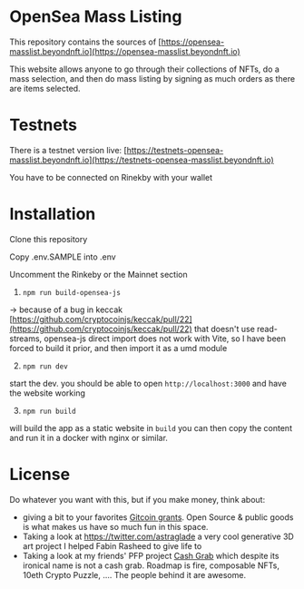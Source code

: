# OpenSea Mass Listing

This repository contains the sources of [https://opensea-masslist.beyondnft.io](https://opensea-masslist.beyondnft.io)

This website allows anyone to go through their collections of NFTs, do a mass selection, and then do mass listing by signing as much orders as there are items selected.


# Testnets

There is a testnet version live: [https://testnets-opensea-masslist.beyondnft.io](https://testnets-opensea-masslist.beyondnft.io)

You have to be connected on Rinekby with your wallet


# Installation

Clone this repository

Copy .env.SAMPLE into .env

Uncomment the Rinkeby or the Mainnet section

1) `npm run build-opensea-js`

-> because of a bug in keccak [https://github.com/cryptocoinjs/keccak/pull/22](https://github.com/cryptocoinjs/keccak/pull/22) that doesn't use read-streams, opensea-js direct import does not work with Vite, so I have been forced to build it prior, and then import it as a umd module

2) `npm run dev`

start the dev. you should be able to open `http://localhost:3000` and have the website working

3) `npm run build`

will build the app as a static website in `build` you can then copy the content and run it in a docker with nginx or similar.

# License

Do whatever you want with this, but if you make money, think about:

- giving a bit to your favorites [Gitcoin grants](https://gitcoin.co/grants/). Open Source & public goods is what makes us have so much fun in this space.
- Taking a look at https://twitter.com/astraglade a very cool generative 3D art project I helped Fabin Rasheed to give life to
- Taking a look at my friends' PFP project [Cash Grab](https://cashgrab.io/cash-grab) which despite its ironical name is not a cash grab. Roadmap is fire, composable NFTs, 10eth Crypto Puzzle, .... The people behind it are awesome.
